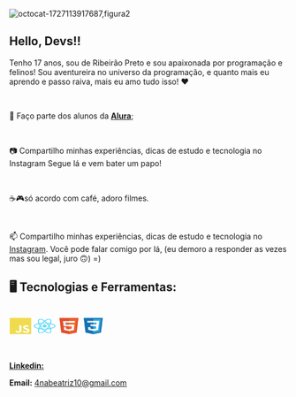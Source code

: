 ![octocat-1727113917687,figura2](https://github.com/user-attachments/assets/62af67bf-45da-448b-ade5-0f5aedbe108b)



<h2>Hello, Devs!!</h2>
<p>Tenho 17 anos, sou de Ribeirão Preto e sou apaixonada por programação e felinos! Sou aventureira no universo da programação, e quanto mais eu aprendo e passo raiva, mais eu amo tudo isso! ❤</p>
  <br>
<p>🤿 Faço parte dos alunos da <a class="links" href="https://www.alura.io"><strong>Alura</strong></a>;</p>
  <br>
<p>📷 Compartilho minhas experiências, dicas de estudo e tecnologia no Instagram Segue lá e vem bater um papo!</p>
  <br>
<p>☕🎮só acordo com café, adoro filmes.</p>
  <br>
<p>📫 Compartilho minhas experiências, dicas de estudo e tecnologia no <a class="links" href="mailto:https://b.ferreirax">Instagram</a>. Você pode falar comigo por lá, (eu demoro a responder as vezes mas sou legal, juro 🙃) =) </p>

<h2>🖥️ Tecnologias e Ferramentas:</h2>

<div style="display: inline_block"><br>
  <img align="center" alt="Rafa-Js" height="30" width="40" src="https://raw.githubusercontent.com/devicons/devicon/master/icons/javascript/javascript-plain.svg">
  <img align="center" alt="Rafa-React" height="30" width="40" src="https://raw.githubusercontent.com/devicons/devicon/master/icons/react/react-original.svg">
  <img align="center" alt="Rafa-HTML" height="30" width="40" src="https://raw.githubusercontent.com/devicons/devicon/master/icons/html5/html5-original.svg">
  <img align="center" alt="Rafa-CSS" height="30" width="40" src="https://raw.githubusercontent.com/devicons/devicon/master/icons/css3/css3-original.svg">
</div>
<br><br>

<p><a class="links" href="www.linkedin.com/in/ana-beatriz6"><strong>Linkedin:</strong><a/><p/>
 <p><strong>Email:</strong> <a class="links" href="mailto:4nabeatriz10@gmail.com">4nabeatriz10@gmail.com</a></p>
